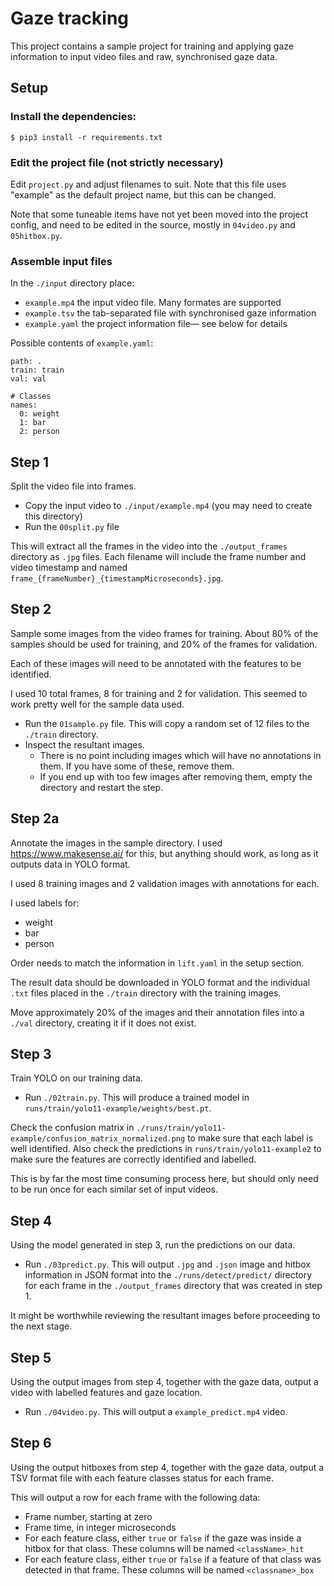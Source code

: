 # Gaze tracking
This project contains a sample project for training and applying gaze
information to input video files and raw, synchronised gaze data.

## Setup
### Install the dependencies:
```
$ pip3 install -r requirements.txt
```

### Edit the project file (not strictly necessary)
Edit `project.py` and adjust filenames to suit.  Note that this file uses
"example" as the default project name, but this can be changed.

Note that some tuneable items have not yet been moved into the project config,
and need to be edited in the source, mostly in `04video.py` and `05hitbox.py`.

### Assemble input files
In the `./input` directory place:
- `example.mp4` the input video file.  Many formates are supported
- `example.tsv` the tab-separated file with synchronised gaze information
- `example.yaml` the project information file— see below for details

Possible contents of `example.yaml`:
```
path: .
train: train
val: val

# Classes
names:
  0: weight
  1: bar
  2: person
```

## Step 1
Split the video file into frames.
- Copy the input video to `./input/example.mp4` (you may need to create this directory)
- Run the `00split.py` file

This will extract all the frames in the video into the `./output_frames` directory as `.jpg` files.  Each filename will include the frame number and video timestamp and named `frame_{frameNumber}_{timestampMicroseconds}.jpg`.

## Step 2
Sample some images from the video frames for training.  About 80% of the samples should be used for training, and 20% of the frames for validation.

Each of these images will need to be annotated with the features to be identified.

I used 10 total frames, 8 for training and 2 for validation.  This seemed to work pretty well for the sample data used.

- Run the `01sample.py` file.  This will copy a random set of 12 files to the `./train` directory.
- Inspect the resultant images.
  - There is no point including images which will have no annotations in them.  If you have some of these, remove them.
  - If you end up with too few images after removing them, empty the directory and restart the step.

## Step 2a
Annotate the images in the sample directory.  I used https://www.makesense.ai/ for this, but anything should work, as long as it outputs data in YOLO format.

I used 8 training images and 2 validation images with annotations for each.

I used labels for:
- weight
- bar
- person

Order needs to match the information in `lift.yaml` in the setup section.

The result data should be downloaded in YOLO format and the individual `.txt` files placed in the `./train` directory with the training images.

Move approximately 20% of the images and their annotation files into a `./val` directory, creating it if it does not exist.

## Step 3
Train YOLO on our training data.

- Run `./02train.py`.  This will produce a trained model in `runs/train/yolo11-example/weights/best.pt`.

Check the confusion matrix in `./runs/train/yolo11-example/confusion_matrix_normalized.png` to make sure that each label is well identified.
Also check the predictions in `runs/train/yolo11-example2` to make sure the features are correctly identified and labelled.

This is by far the most time consuming process here, but should only need to be run once for each similar set of input videos.

## Step 4
Using the model generated in step 3, run the predictions on our data.

- Run `./03predict.py`.  This will output `.jpg` and `.json` image and hitbox information in JSON format into the `./runs/detect/predict/` directory for each frame in the `./output_frames` directory that was created in step 1.

It might be worthwhile reviewing the resultant images before proceeding to the next stage.

## Step 5
Using the output images from step 4, together with the gaze data, output a video with labelled features and gaze location.

- Run `./04video.py`.  This will output a `example_predict.mp4` video.

## Step 6
Using the output hitboxes from step 4, together with the gaze data, output a TSV format file with each feature classes status for each frame.

This will output a row for each frame with the following data:
- Frame number, starting at zero
- Frame time, in integer microseconds
- For each feature class, either `true` or `false` if the gaze was inside a hitbox for that class.  These columns will be named `<className>_hit`
- For each feature class, either `true` or `false` if a feature of that class was detected in that frame.  These columns will be named `<classname>_box`
